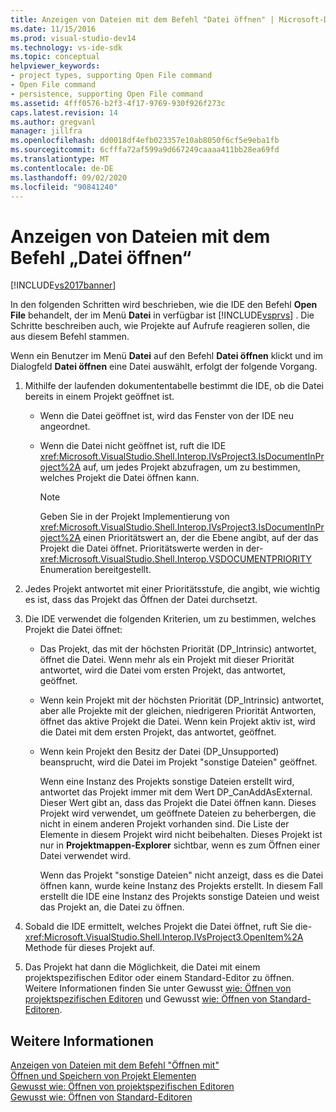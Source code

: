 ```yaml
---
title: Anzeigen von Dateien mit dem Befehl "Datei öffnen" | Microsoft-Dokumentation
ms.date: 11/15/2016
ms.prod: visual-studio-dev14
ms.technology: vs-ide-sdk
ms.topic: conceptual
helpviewer_keywords:
- project types, supporting Open File command
- Open File command
- persistence, supporting Open File command
ms.assetid: 4fff0576-b2f3-4f17-9769-930f926f273c
caps.latest.revision: 14
ms.author: gregvanl
manager: jillfra
ms.openlocfilehash: dd0018df4efb023357e10ab8050f6cf5e9eba1fb
ms.sourcegitcommit: 6cfffa72af599a9d667249caaaa411bb28ea69fd
ms.translationtype: MT
ms.contentlocale: de-DE
ms.lasthandoff: 09/02/2020
ms.locfileid: "90841240"
---
```

# <a name="displaying-files-by-using-the-open-file-command"></a>Anzeigen von Dateien mit dem Befehl „Datei öffnen“
[!INCLUDE[vs2017banner](../../includes/vs2017banner.md)]

In den folgenden Schritten wird beschrieben, wie die IDE den Befehl **Open File** behandelt, der im Menü **Datei** in verfügbar ist [!INCLUDE[vsprvs](../../includes/vsprvs-md.md)] . Die Schritte beschreiben auch, wie Projekte auf Aufrufe reagieren sollen, die aus diesem Befehl stammen.  
  
 Wenn ein Benutzer im Menü **Datei** auf den Befehl **Datei öffnen** klickt und im Dialogfeld **Datei öffnen** eine Datei auswählt, erfolgt der folgende Vorgang.  
  
1. Mithilfe der laufenden dokumententabelle bestimmt die IDE, ob die Datei bereits in einem Projekt geöffnet ist.  
  
    - Wenn die Datei geöffnet ist, wird das Fenster von der IDE neu angeordnet.  
  
    - Wenn die Datei nicht geöffnet ist, ruft die IDE <xref:Microsoft.VisualStudio.Shell.Interop.IVsProject3.IsDocumentInProject%2A> auf, um jedes Projekt abzufragen, um zu bestimmen, welches Projekt die Datei öffnen kann.  
  
        > [!NOTE]
        > Geben Sie in der Projekt Implementierung von <xref:Microsoft.VisualStudio.Shell.Interop.IVsProject3.IsDocumentInProject%2A> einen Prioritätswert an, der die Ebene angibt, auf der das Projekt die Datei öffnet. Prioritätswerte werden in der- <xref:Microsoft.VisualStudio.Shell.Interop.VSDOCUMENTPRIORITY> Enumeration bereitgestellt.  
  
2. Jedes Projekt antwortet mit einer Prioritätsstufe, die angibt, wie wichtig es ist, dass das Projekt das Öffnen der Datei durchsetzt.  
  
3. Die IDE verwendet die folgenden Kriterien, um zu bestimmen, welches Projekt die Datei öffnet:  
  
    - Das Projekt, das mit der höchsten Priorität (DP_Intrinsic) antwortet, öffnet die Datei. Wenn mehr als ein Projekt mit dieser Priorität antwortet, wird die Datei vom ersten Projekt, das antwortet, geöffnet.  
  
    - Wenn kein Projekt mit der höchsten Priorität (DP_Intrinsic) antwortet, aber alle Projekte mit der gleichen, niedrigeren Priorität Antworten, öffnet das aktive Projekt die Datei. Wenn kein Projekt aktiv ist, wird die Datei mit dem ersten Projekt, das antwortet, geöffnet.  
  
    - Wenn kein Projekt den Besitz der Datei (DP_Unsupported) beansprucht, wird die Datei im Projekt "sonstige Dateien" geöffnet.  
  
         Wenn eine Instanz des Projekts sonstige Dateien erstellt wird, antwortet das Projekt immer mit dem Wert DP_CanAddAsExternal. Dieser Wert gibt an, dass das Projekt die Datei öffnen kann. Dieses Projekt wird verwendet, um geöffnete Dateien zu beherbergen, die nicht in einem anderen Projekt vorhanden sind. Die Liste der Elemente in diesem Projekt wird nicht beibehalten. Dieses Projekt ist nur in **Projektmappen-Explorer** sichtbar, wenn es zum Öffnen einer Datei verwendet wird.  
  
         Wenn das Projekt "sonstige Dateien" nicht anzeigt, dass es die Datei öffnen kann, wurde keine Instanz des Projekts erstellt. In diesem Fall erstellt die IDE eine Instanz des Projekts sonstige Dateien und weist das Projekt an, die Datei zu öffnen.  
  
4. Sobald die IDE ermittelt, welches Projekt die Datei öffnet, ruft Sie die- <xref:Microsoft.VisualStudio.Shell.Interop.IVsProject3.OpenItem%2A> Methode für dieses Projekt auf.  
  
5. Das Projekt hat dann die Möglichkeit, die Datei mit einem projektspezifischen Editor oder einem Standard-Editor zu öffnen. Weitere Informationen finden Sie unter Gewusst [wie: Öffnen von projektspezifischen Editoren](../../extensibility/how-to-open-project-specific-editors.md) und Gewusst [wie: Öffnen von Standard-Editoren](../../extensibility/how-to-open-standard-editors.md).  
  
## <a name="see-also"></a>Weitere Informationen  
 [Anzeigen von Dateien mit dem Befehl "Öffnen mit"](../../extensibility/internals/displaying-files-by-using-the-open-with-command.md)   
 [Öffnen und Speichern von Projekt Elementen](../../extensibility/internals/opening-and-saving-project-items.md)   
 [Gewusst wie: Öffnen von projektspezifischen Editoren](../../extensibility/how-to-open-project-specific-editors.md)   
 [Gewusst wie: Öffnen von Standard-Editoren](../../extensibility/how-to-open-standard-editors.md)
